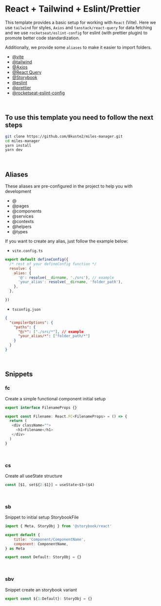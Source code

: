 # React + Tailwind + Eslint/Prettier

This template provides a basic setup for working with `React` (Vite). Here we use `tailwind` for styles, `Axios` and `tanstack/react-query` for data fetching and we use `rocketseat/eslint-config` for eslint (with prettier plugin) to promote better code standardization.
<br/>

Additionally, we provide some `aliases` to make it easier to import folders.

- [@vite](https://vitejs.dev/)
- [@tailwind](https://tailwindcss.com/docs/guides/vite)
- [@Axios](https://axios-http.com/ptbr/docs/intro)
- [@React Query](https://tanstack.com/query/latest/docs/react/overview)
- [@Storybook](https://storybook.js.org/docs/react/get-started/install/)
- [@eslint](https://eslint.org/)
- [@prettier](https://prettier.io/)
- [@rocketseat-eslint-config](https://github.com/Rocketseat/eslint-config-rocketseat.git)

<br/>

## To use this template you need to follow the next steps

```bash
git clone https://github.com/Bkuste2/miles-manager.git
cd miles-manager
yarn install
yarn dev
```

<br/>

## Aliases

These aliases are pre-configured in the project to help you with development

- @
- @pages
- @components
- @services
- @contexts
-	@helpers
- @types

If you want to create any alias, just follow the example below:

- `vite.config.ts`

```javascript
export default defineConfig({
  /* rest of your defineConfig function */
  resolve: {
    alias: {
      '@': resolve(__dirname, './src'), // example
      'your_alias': resolve(__dirname, 'folder_path'),
    },
  },

})
```

- `tsconfig.json`

```json
{
  "compilerOptions": {
    "paths": {
      "@/*": ["./src/*"], // example
      "your_alias/*": ["folder_path/*"]
    }
  }
}
```

<br/>

## Snippets

### fc

Create a simple functional component initial setup

```javascript
export interface FilenameProps {}

export const Filename: React.FC<FilenameProps> = () => {
  return (
   <div className="">
     <h1>Filename</h1>
   </div>
  )
}
```

<br/>

### cs

Create all useState structure

```javascript
const [$1, set${2:$1}] = useState<$3>($4)
```

<br/>

### sb

Snippet to initial setup StorybookFile

```javascript
import { Meta, StoryObj } from '@storybook/react'

export default {
	title: 'Component/ComponentName',
	component: ComponentName,
} as Meta

export const Default: StoryObj = {}
```

<br/>

### sbv

Snippet create an storybook variant

```javascript
export const ${1:Default}: StoryObj = {}
